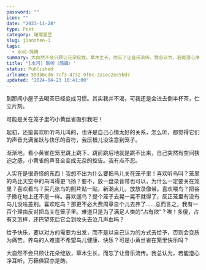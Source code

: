 ```yaml
---
password: ""
icon: ""
date: "2023-11-28"
type: Post
category: 璀璨星空
slug: jianzhen-3
tags:
  - 水问-简嫃
summary: 大自然不会只顾让花朵绽放，草木生长，而忘了让音乐流传。我总认为，若能澄心净耳听，万籁俱寂亦是韵。
title: "[水问] 聆听（简嫃）"
status: Published
urlname: 593b6cd6-7cf3-4732-9f6c-3a1ec2ec5bd7
updated: "2024-04-23 10:41:00"
---
```


到那间小屋子去喝茶已经变成习惯。其实我并不渴，可我还是会进去倒半杯茶，伫立片刻。

可能是关在笼子里的小黄丝雀吸引我吧！

起初，还蛮喜欢听听鸟儿叫的，也许是自己心情太好的关系，怎么听，都觉得它们的声音充满雀跃与快乐的音符，我压根儿没注意到笼子。

渐渐地，看小黄雀在笼里跳上跳下、跳前跳后地就是跳不出来，自己突然有空间狭迫之感，小黄雀的声音全变成无奈的控告。我有点不忍。

人实在是很奇怪的东西！我想不出为什么要把鸟儿关在笼子里！喜欢听鸟叫？笼里的鸟比天空中的鸟叫得更飞扬？要不，放一盘录音带也可以，为什么一定要关在笼里？喜欢看鸟？买几张鸟的照片贴一贴，新潮点儿，放放录像带。喜欢喂鸟？把谷子撒在地上还不是一样。喜欢遛鸟？提个笼子去晃一晃不就得了，反正笼里有没有鸟儿没啥差别。喜欢吃鸟？那更不必大费周章自个儿去养了……总而言之，我有一百个理由反对把鸟关在笼子里。难道只是为了满足人类的“占有欲”？唉！多傻，占有又怎样，还巴望死后它会到坟头去泣几声血吗？

给予快乐，要以对方的需要为出发，而不是以自己认为的方式去给予，否则会变质为痛苦。养鸟的人难道不希望鸟儿健康、快乐？可是小黄丝雀在笼里快乐吗？

大自然不会只顾让花朵绽放，草木生长，而忘了让音乐流传。我总认为，若能澄心净耳听，万籁俱寂亦是韵。
